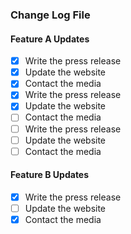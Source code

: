 ### Change Log File

#### Feature A Updates
- [x] Write the press release
- [x] Update the website
- [x] Contact the media
- [x] Write the press release
- [x] Update the website
- [ ] Contact the media
- [ ] Write the press release
- [ ] Update the website
- [ ] Contact the media

#### Feature B Updates
- [x] Write the press release
- [ ] Update the website
- [x] Contact the media
